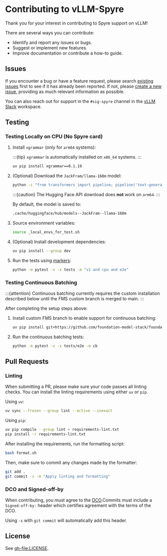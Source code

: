 # Contributing to vLLM-Spyre

Thank you for your interest in contributing to Spyre support on vLLM!

There are several ways you can contribute:

- Identify and report any issues or bugs.
- Suggest or implement new features.
- Improve documentation or contribute a how-to guide.

## Issues

If you encounter a bug or have a feature request, please search [existing issues](https://github.com/vllm-project/vllm-spyre/issues?q=is%3Aissue) first to see if it has already been reported. If not, please [create a new issue](https://github.com/vllm-project/vllm-spyre/issues/new/choose), providing as much relevant information as possible.

You can also reach out for support in the `#sig-spyre` channel in the [vLLM Slack](https://inviter.co/vllm-slack) workspace.

## Testing

### Testing Locally on CPU (No Spyre card)
  
1. Install `xgrammar` (only for `arm64` systems):
  
   :::{tip}
   `xgrammar` is automatically installed on `x86_64` systems.
   :::

   ```sh
   uv pip install xgrammar==0.1.19
   ```

1. (Optional) Download the `JackFram/llama-160m` model:

   ```sh
   python -c "from transformers import pipeline; pipeline('text-generation', model='JackFram/llama-160m')"
   ```

   :::{caution}
   The Hugging Face API download does **not** work on `arm64`.
   :::

   By default, the model is saved to:

   ```sh
   .cache/huggingface/hub/models--JackFram--llama-160m
   ```

1. Source environment variables:

   ```sh
   source _local_envs_for_test.sh
   ```

1. (Optional) Install development dependencies:
  
   ```sh
   uv pip install --group dev
   ```

1. Run the tests using [markers](https://github.com/vllm-project/vllm-spyre/blob/main/pyproject.toml#L119):
  
   ```sh
   python -m pytest -v -x tests -m "v1 and cpu and e2e"
   ```

### Testing Continuous Batching

:::{attention}
Continuous batching currently requires the custom installation described below until the FMS custom branch is merged to main.
:::

After completing the setup steps above:

1. Install custom FMS branch to enable support for continuous batching:

   ```sh
   uv pip install git+https://github.com/foundation-model-stack/foundation-model-stack.git@paged_attn_mock --force-reinstall
   ```

2. Run the continuous batching tests:

   ```sh
   python -m pytest -v -x tests/e2e -m cb
   ```

## Pull Requests

### Linting

When submitting a PR, please make sure your code passes all linting checks. You can install the linting requirements using either `uv` or `pip`.

Using `uv`:

```bash
uv sync --frozen --group lint --active --inexact
```

Using `pip`:

```bash
uv pip compile --group lint > requirements-lint.txt
pip install -r requirements-lint.txt
```

After installing the requirements, run the formatting script:

```bash
bash format.sh
```

Then, make sure to commit any changes made by the formatter:

```bash
git add .
git commit -s -m "Apply linting and formatting"
```

### DCO and Signed-off-by

When contributing, you must agree to the [DCO](https://github.com/vllm-project/vllm-spyre/blob/main/DCO).Commits must include a `Signed-off-by:` header which certifies agreement with the terms of the DCO.

Using `-s` with `git commit` will automatically add this header.

## License

See <gh-file:LICENSE>.
